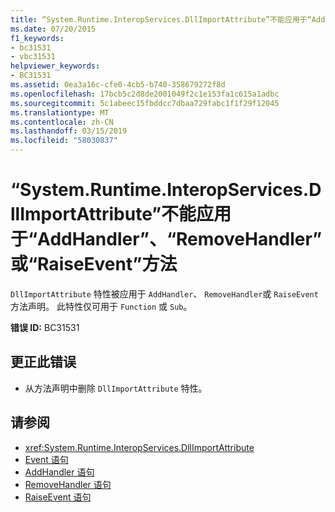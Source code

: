 ```yaml
---
title: “System.Runtime.InteropServices.DllImportAttribute”不能应用于“AddHandler”、“RemoveHandler”或“RaiseEvent”方法
ms.date: 07/20/2015
f1_keywords:
- bc31531
- vbc31531
helpviewer_keywords:
- BC31531
ms.assetid: 0ea3a16c-cfe0-4cb5-b740-358679272f8d
ms.openlocfilehash: 17bcb5c2d8de2001049f2c1e153fa1c615a1adbc
ms.sourcegitcommit: 5c1abeec15fbddcc7dbaa729fabc1f1f29f12045
ms.translationtype: MT
ms.contentlocale: zh-CN
ms.lasthandoff: 03/15/2019
ms.locfileid: "58030837"
---
```

# <a name="systemruntimeinteropservicesdllimportattribute-cannot-be-applied-to-addhandler-removehandler-or-raiseevent-methods"></a>“System.Runtime.InteropServices.DllImportAttribute”不能应用于“AddHandler”、“RemoveHandler”或“RaiseEvent”方法
`DllImportAttribute` 特性被应用于 `AddHandler`、 `RemoveHandler`或 `RaiseEvent` 方法声明。 此特性仅可用于 `Function` 或 `Sub`。  
  
 **错误 ID:** BC31531  
  
## <a name="to-correct-this-error"></a>更正此错误  
  
-   从方法声明中删除 `DllImportAttribute` 特性。  
  
## <a name="see-also"></a>请参阅

- <xref:System.Runtime.InteropServices.DllImportAttribute>
- [Event 语句](../../visual-basic/language-reference/statements/event-statement.md)
- [AddHandler 语句](~/docs/visual-basic/language-reference/statements/addhandler-statement.md)
- [RemoveHandler 语句](~/docs/visual-basic/language-reference/statements/removehandler-statement.md)
- [RaiseEvent 语句](~/docs/visual-basic/language-reference/statements/raiseevent-statement.md)
